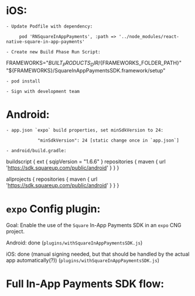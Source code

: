 iOS:
====

    - Update Podfile with dependency:

         pod 'RNSquareInAppPayments', :path => '../node_modules/react-native-square-in-app-payments'

    - Create new Build Phase Run Script:

 FRAMEWORKS="${BUILT_PRODUCTS_DIR}/${FRAMEWORKS_FOLDER_PATH}"
"${FRAMEWORKS}/SquareInAppPaymentsSDK.framework/setup"

    - pod install

    - Sign with development team



Android:
=========

    - app.json `expo` build properties, set minSdkVersion to 24:

                "minSdkVersion": 24 [static change once in `app.json`]

    - android/build.gradle:

buildscript {
    ext {
        sqipVersion = "1.6.6"
    }
    repositories {
        maven {
          url 'https://sdk.squareup.com/public/android'
       }
    }
}

allprojects {
    repositories {
        maven {
          url 'https://sdk.squareup.com/public/android'
       }
    }
}



`expo` Config plugin:
=====================

Goal: Enable the use of the `Square` In-App Payments SDK in an `expo` CNG project.

Android: done (`plugins/withSquareInAppPaymentsSDK.js`)

iOS:  done (manual signing needed, but that should be handled by the actual app automatically(?)) (`plugins/withSquareInAppPaymentsSDK.js`)


Full In-App Payments SDK flow:
===============================

